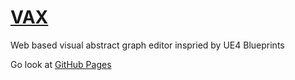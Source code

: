 # [VAX](https://aveic.github.io/vax/)
Web based visual abstract graph editor inspried by UE4 Blueprints

Go look at [GitHub Pages](https://aveic.github.io/vax/)

